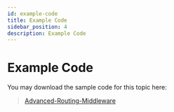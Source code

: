 ```yaml
---
id: example-code
title: Example Code
sidebar_position: 4
description: Example Code
---
```


# Example Code

You may download the sample code for this topic here:

> [Advanced-Routing-Middleware](https://github.com/WPTF-Examples/Advanced-Routing-Middleware)

